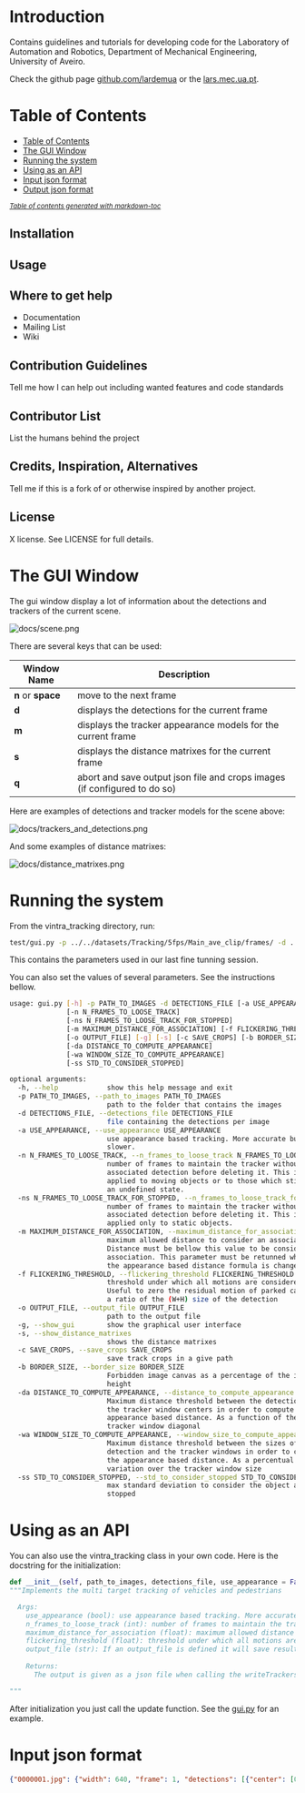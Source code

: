 # Introduction
Contains guidelines and tutorials for developing code for the Laboratory of Automation and Robotics, Department of Mechanical Engineering, University of Aveiro.

Check the github page [github.com/lardemua](https://github.com/lardemua) or the [lars.mec.ua.pt](http://lars.mec.ua.pt).

# Table of Contents

- [Table of Contents](#table-of-contents)
- [The GUI Window](#the-gui-window)
- [Running the system](#running-the-system)
- [Using as an API](#using-as-an-api)
- [Input json format](#input-json-format)
- [Output json format](#output-json-format)

<small><i><a href='http://ecotrust-canada.github.io/markdown-toc/'>Table of contents generated with markdown-toc</a></i></small>


## Installation

## Usage

## Where to get help

* Documentation
* Mailing List
* Wiki

## Contribution Guidelines
Tell me how I can help out including wanted features and code standards

## Contributor List
List the humans behind the project

## Credits, Inspiration, Alternatives
Tell me if this is a fork of or otherwise inspired by another project.

## License
X license. See LICENSE for full details.

# The GUI Window

The gui window display a lot of information about the detections and trackers of the current scene.

![docs/scene.png](docs/scene.png?raw=true "scene")

There are several keys that can be used:

Window Name  | Description
------------- | -------------
**n** or **space** | move to the next frame
**d** | displays the detections for the current frame
**m** | displays the tracker appearance models for the current frame
**s** | displays the distance matrixes for the current frame
**q** | abort and save output json file and crops images (if configured to do so)

Here are examples of detections and tracker models for the scene above:

![docs/trackers_and_detections.png](docs/trackers_and_detections.png?raw=true "trackers_and_detections")

And some examples of distance matrixes:

![docs/distance_matrixes.png](docs/distance_matrixes.png?raw=true "distance_matrixes")

# Running the system

From the vintra_tracking directory, run:

```bash
test/gui.py -p ../../datasets/Tracking/5fps/Main_ave_clip/frames/ -d ../../datasets/Tracking/5fps/Main_ave_clip/input.json -g -n 5 -ns 30 -b 0.02 -f 0.15 -da 0.5 -wa 0.5 -m 0.2 -s
```

This contains the parameters used in our last fine tunning session.

You can also set the values of several parameters. See the instructions bellow.

```bash
usage: gui.py [-h] -p PATH_TO_IMAGES -d DETECTIONS_FILE [-a USE_APPEARANCE]
              [-n N_FRAMES_TO_LOOSE_TRACK]
              [-ns N_FRAMES_TO_LOOSE_TRACK_FOR_STOPPED]
              [-m MAXIMUM_DISTANCE_FOR_ASSOCIATION] [-f FLICKERING_THRESHOLD]
              [-o OUTPUT_FILE] [-g] [-s] [-c SAVE_CROPS] [-b BORDER_SIZE]
              [-da DISTANCE_TO_COMPUTE_APPEARANCE]
              [-wa WINDOW_SIZE_TO_COMPUTE_APPEARANCE]
              [-ss STD_TO_CONSIDER_STOPPED]

optional arguments:
  -h, --help            show this help message and exit
  -p PATH_TO_IMAGES, --path_to_images PATH_TO_IMAGES
                        path to the folder that contains the images
  -d DETECTIONS_FILE, --detections_file DETECTIONS_FILE
                        file containing the detections per image
  -a USE_APPEARANCE, --use_appearance USE_APPEARANCE
                        use appearance based tracking. More accurate but
                        slower.
  -n N_FRAMES_TO_LOOSE_TRACK, --n_frames_to_loose_track N_FRAMES_TO_LOOSE_TRACK
                        number of frames to maintain the tracker without an
                        associated detection before deleting it. This is
                        applied to moving objects or to those which still have
                        an undefined state.
  -ns N_FRAMES_TO_LOOSE_TRACK_FOR_STOPPED, --n_frames_to_loose_track_for_stopped N_FRAMES_TO_LOOSE_TRACK_FOR_STOPPED
                        number of frames to maintain the tracker without an
                        associated detection before deleting it. This is
                        applied only to static objects.
  -m MAXIMUM_DISTANCE_FOR_ASSOCIATION, --maximum_distance_for_association MAXIMUM_DISTANCE_FOR_ASSOCIATION
                        maximum allowed distance to consider an association.
                        Distance must be bellow this value to be considered an
                        association. This parameter must be retunned whenever
                        the appearance based distance formula is changed.
  -f FLICKERING_THRESHOLD, --flickering_threshold FLICKERING_THRESHOLD
                        threshold under which all motions are considered zero.
                        Useful to zero the residual motion of parked cars. As
                        a ratio of the (W+H) size of the detection
  -o OUTPUT_FILE, --output_file OUTPUT_FILE
                        path to the output file
  -g, --show_gui        show the graphical user interface
  -s, --show_distance_matrixes
                        shows the distance matrixes
  -c SAVE_CROPS, --save_crops SAVE_CROPS
                        save track crops in a give path
  -b BORDER_SIZE, --border_size BORDER_SIZE
                        Forbidden image canvas as a percentage of the image
                        height
  -da DISTANCE_TO_COMPUTE_APPEARANCE, --distance_to_compute_appearance DISTANCE_TO_COMPUTE_APPEARANCE
                        Maximum distance threshold between the detection and
                        the tracker window centers in order to compute the
                        appearance based distance. As a function of the
                        tracker window diagonal
  -wa WINDOW_SIZE_TO_COMPUTE_APPEARANCE, --window_size_to_compute_appearance WINDOW_SIZE_TO_COMPUTE_APPEARANCE
                        Maximum distance threshold between the sizes of the
                        detection and the tracker windows in order to compute
                        the appearance based distance. As a percentual
                        variation over the tracker window size
  -ss STD_TO_CONSIDER_STOPPED, --std_to_consider_stopped STD_TO_CONSIDER_STOPPED
                        max standard deviation to consider the object as
                        stopped
```

# Using as an API

You can also use the vintra_tracking class in your own code. Here is the docstring for the initialization:

```python
def __init__(self, path_to_images, detections_file, use_appearance = False, n_frames_to_loose_track = 85, maximum_distance_for_association = 150, flickering_threshold = 80, output_file=None):
"""Implements the multi target tracking of vehicles and pedestrians

  Args: 
    use_appearance (bool): use appearance based tracking. More accurate but slower.
    n_frames_to_loose_track (int): number of frames to maintain the tracker without an associated detection before deleting it
    maximum_distance_for_association (float): maximum allowed distance to consider an association. Distance must be bellow this         value to be considered an association. This parameter must be retunned whenever the distance formula is changed, i.e.,         when using appearance or not
    flickering_threshold (float): threshold under which all motions are considered zero. Useful to zero the residual motion of         parked cars.
    output_file (str): If an output_file is defined it will save results to a json file instead of returning the list of tracks
    
    Returns:
      The output is given as a json file when calling the writeTrackersToFile method, so there are no return parameters. 

""" 
```

After initialization you just call the update function. See the [gui.py](https://github.com/miguelriemoliveira/vintra-miguel/blob/master/vintra_tracking/test/gui.py) for an example.

# Input json format

```json
{"0000001.jpg": {"width": 640, "frame": 1, "detections": [{"center": [0.269, 0.35], "_id": "58b6ebb1cddef36be7dd3213", "type": "cars", "score": 0.267, "bbox": {"y": 0.306, "x": 0.227, "w": 0.07, "h": 0.071}}, {"_id": "58b6ebb1cddef36be7dd3215", "type": "cars", "score": 0.162, "bbox": {"y": 0.344, "x": 0.163, "w": 0.076, "h": 0.068}}, {"_id": "58b6ebb1cddef36be7dd3217", "type": "cars", "score": 0.28, "bbox": {"y": 0.358, "x": 0.113, "w": 0.076, "h": 0.074}}, {"_id": "58b6ebb1cddef36be7dd3219", "type": "cars", "score": 0.372, "bbox": {"y": 0.383, "x": 0.014, "w": 0.105, "h": 0.096}}, {"_id": "58b6ebb1cddef36be7dd321b", "type": "pedestrians", "score": 0.169, "bbox": {"y": 0.233, "x": 0.316, "w": 0.024, "h": 0.101}}], "height": 360}
```

